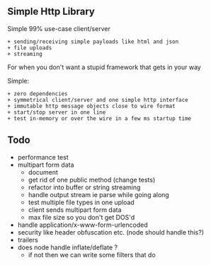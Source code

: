 ## Simple Http Library

Simple 99% use-case client/server

    + sending/receiving simple payloads like html and json
    + file uploads
    + streaming

For when you don't want a stupid framework that gets in your way

Simple:

    + zero dependencies
    + symmetrical client/server and one simple http interface
    + immutable http message objects close to wire format
    + start/stop server in one line
    + test in-memory or over the wire in a few ms startup time

## Todo

- performance test
- multipart form data
  - document
  - get rid of one public method (change tests)
  - refactor into buffer or string streaming
  - handle output stream ie parse while going along
  - test multiple file types in one upload
  - client sends multipart form data
  - max file size so you don't get DOS'd
- handle application/x-www-form-urlencoded
- security like header obfuscation etc. (node should handle this?)
- trailers
- does node handle inflate/deflate ?
  - if not then we can write some filters that do